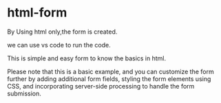 # html-form
By Using html only,the form is created.

we can use vs code to run the code.

This is simple and easy form to know the basics in html.

Please note that this is a basic example, and you can customize the form further by adding additional form fields, styling the form elements using CSS, and incorporating server-side processing to handle the form submission.
